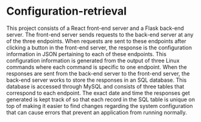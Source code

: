 # Configuration-retrieval

This project consists of a React front-end server and a Flask back-end server. The front-end server sends requests to the back-end server at any of the three endpoints. When requests are sent to these endpoints after clicking a button in the front-end server, the response is the configuration information in JSON pertaining to each of these endpoints. This configuration information is generated from the output of three Linux commands where each command is specific to one endpoint. When the responses are sent from the back-end server to the front-end server, the back-end server works to store the responses in an SQL database. This database is accessed through MySQL and consists of three tables that correspond to each endpoint. The exact date and time the responses get generated is kept track of so that each record in the SQL table is unique on top of making it easier to find changes regarding the system configuration that can cause errors that prevent an application from running normally.
